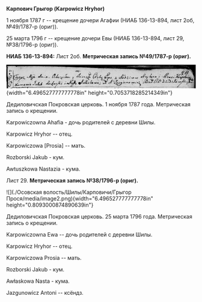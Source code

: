 **Карпович Грыгор (Karpowicz Hryhor)**

1 ноября 1787 г -- крещение дочери Агафии (НИАБ 136-13-894, лист 2об,
№49/1787-р (ориг)).

25 марта 1796 г -- крещение дочери Евы (НИАБ 136-13-894, лист 29,
№38/1796-р (ориг)).

**НИАБ 136-13-894:** Лист 2об. **Метрическая запись №49/1787-р (ориг).**

![](./media/d8b4555eff4bc4c66d6acecf1f67396c1eabeb22.png){width="6.496527777777778in"
height="0.7053718285214349in"}

Дедиловичская Покровская церковь. 1 ноября 1787 года. Метрическая запись
о крещении.

Karpowiczowna Ahafia - дочь родителей с деревни Шилы.

Karpowicz Hryhor -- отец.

Karpowiczowa \[Prosia\] -- мать.

Rozborski Jakub - кум.

Awtuszkowa Nastazia - кума.

Лист 29. **Метрическая запись №38/1796-р (ориг).**

![](./Осовская волость/Шилы/Карповичи/Грыгор Прося/media/image2.png){width="6.496527777777778in"
height="0.8093000874890639in"}

Дедиловичская Покровская церковь. 25 марта 1796 года. Метрическая запись
о крещении.

Karpowiczowna Ewa -- дочь родителей с деревни Шилы.

Karpowicz Hryhor -- отец.

Karpowiczowa Prosia -- мать.

Rozborski Jakub - кум.

Awłaskowa Nasta - кума.

Jazgunowicz Antoni -- ксёндз.
